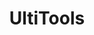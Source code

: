 ---
layout: home

title: UltiTools
titleTemplate: 你的下一个基础插件

hero:
  name: UltiTools
  text: 你的下一个基础插件，何必是ESS
  tagline: 简单易用，功能强大，高兼容性
  actions:
    - theme: brand
      text: 阅读文档
      link: /guide/
    - theme: alt
      text: 功能大全
      link: /function/

features:
  - title: "高度 GUI 化"
    details: 大部分功能都能在 GUI 界面完成，无需再受敲指令的烦恼
  - title: 40+ 实用功能
    details: 插件带有众多实用功能，能够满足大部分的基础/进阶需求
  - title: 开箱即用
    details: 所有功能自带预设配置，您无需进行任何配置也可以正常使用
  - title: 超强兼容
    details: 支持 1.8-1.19 基于 Bukkit/Spigot 的各类服务端，更新迅速
---